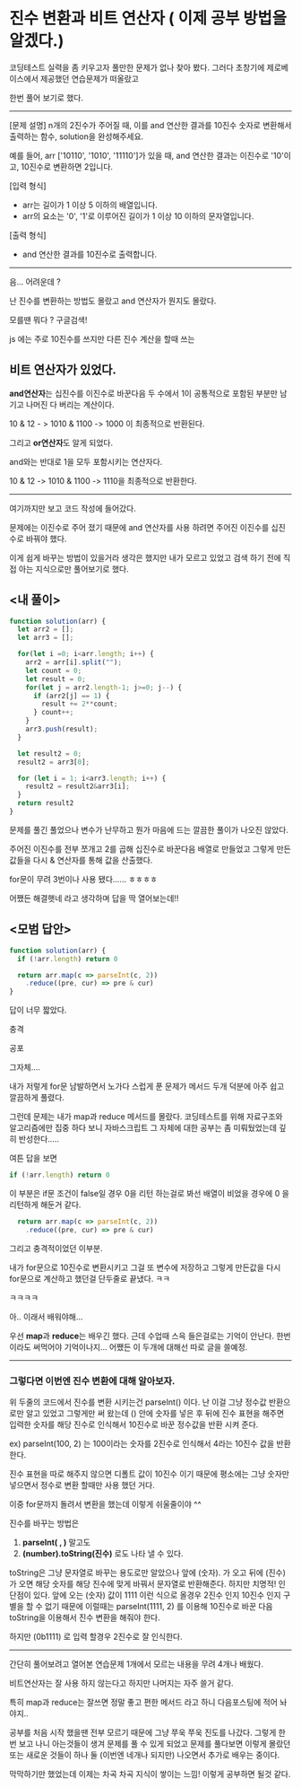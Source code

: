 # 진수 변환과 비트 연산자 ( 이제 공부 방법을 알겠다.)

  코딩테스트 실력을 좀 키우고자 풀만한 문제가 없나 찾아 봤다. 그러다 초창기에 제로베이스에서 제공했던 연습문제가 떠올랐고

한번 풀어 보기로 했다.

------

[문제 설명]
 n개의 2진수가 주어질 때, 이를 and 연산한 결과를 10진수 숫자로 변환해서 출력하는 함수, solution을 완성해주세요.

 예를 들어, arr ['10110', '1010', '11110']가 있을 때, and 연산한 결과는 이진수로 '10'이고, 10진수로 변환하면 2입니다.


[입력 형식]
 - arr는 길이가 1 이상 5 이하의 배열입니다.
 - arr의 요소는 '0', '1'로 이루어진 길이가 1 이상 10 이하의 문자열입니다.


[출력 형식]
 - and 연산한 결과를 10진수로 출력합니다.

------



음...  어려운데 ? 

난 진수를 변환하는 방법도 몰랐고 and 연산자가 뭔지도 몰랐다. 



모를땐 뭐다 ? 구글검색! 

js 에는 주로 10진수를 쓰지만 다른 진수 계산을 할때 쓰는 

## 비트 연산자가 있었다.



**and연산자**는 십진수를 이진수로 바꾼다음 두 수에서 1이 공통적으로 포함된 부분만 남기고 나머진 다 버리는 계산이다.

10 & 12 - > 1010 & 1100  -> 1000 이 최종적으로 반환된다.



그리고 **or연산자**도 알게 되었다. 

and와는 반대로 1을 모두 포함시키는 연산자다.

10 & 12 -> 1010 & 1100 -> 1110을 최종적으로 반환한다. 



------

 여기까지만 보고 코드 작성에 들어갔다.

 문제에는 이진수로 주어 졌기 때문에 and 연산자를 사용 하려면 주어진 이진수를 십진수로 바꿔야 했다. 

이게 쉽게 바꾸는 방법이 있을거라 생각은 했지만 내가 모르고 있었고 검색 하기 전에 직접 아는 지식으로만 풀어보기로 했다. 



## <내 풀이>

```javascript
function solution(arr) {
  let arr2 = [];
  let arr3 = [];

  for(let i =0; i<arr.length; i++) {
    arr2 = arr[i].split("");
    let count = 0;
    let result = 0;
    for(let j = arr2.length-1; j>=0; j--) {
      if (arr2[j] == 1) {
        result += 2**count;
      } count++;
    }
    arr3.push(result);
  }

  let result2 = 0;
  result2 = arr3[0];

  for (let i = 1; i<arr3.length; i++) {
    result2 = result2&arr3[i];
  }
  return result2
}
```



 문제를 풀긴 풀었으나 변수가 난무하고 뭔가 마음에 드는 깔끔한 풀이가 나오진 않았다. 

 주어진 이진수를 전부 쪼개고 2를 곱해 십진수로 바꾼다음 배열로 만들었고 그렇게 만든 값들을 다시 & 연산자를 통해 값을 산출했다.

for문이 무려 3번이나 사용 됐다...... ㅎㅎㅎㅎ 



어쨌든 해결햇네 라고 생각하며 답을 딱 열어보는데!! 

##  <모범 답안>

```javascript
function solution(arr) {
  if (!arr.length) return 0

  return arr.map(c => parseInt(c, 2))
    .reduce((pre, cur) => pre & cur)
}
```



답이 너무 짧았다.

충격

공포

그자체....



내가 저렇게 for문 남발하면서 노가다 스럽게 푼 문제가 메서드 두개 덕분에 아주 쉽고 깔끔하게 풀렸다.

그런데 문제는 내가 map과 reduce 메서드를 몰랐다. 코딩테스트를 위해 자료구조와 알고리즘에만 집중 하다 보니 자바스크립트 그 자체에 대한 공부는 좀 미뤄뒀었는데 깊히 반성한다.....



여튼 답을 보면

```javascript
if (!arr.length) return 0
```

 이 부분은 if문 조건이 false일 경우 0을 리턴 하는걸로 봐선 배열이 비었을 경우에 0 을 리턴하게 해둔거 같다.



```javascript
  return arr.map(c => parseInt(c, 2))
    .reduce((pre, cur) => pre & cur)
```

그리고 충격적이었던 이부분.

내가 for문으로 10진수로 변환시키고 그걸 또 변수에 저장하고 그렇게 만든값을 다시 for문으로 계산하고 했던걸 단두줄로 끝냈다. ㅋㅋ

ㅋㅋㅋㅋ

아.. 이래서 배워야해...



우선 **map**과 **reduce**는 배우긴 했다. 근데 수업때 스윽 들은걸로는 기억이 안난다. 한번이라도 써먹어야 기억이나지... 어쨌든 이 두개에 대해선 따로 글을 쓸예정.



------



###  그렇다면 이번엔 진수 변환에 대해 알아보자. 

위 두줄의 코드에서 진수를 변환 시키는건 parseInt() 이다. 난 이걸 그냥 정수값 반환으로만 알고 있었고 그렇게만 써 왔는데 () 안에 숫자를 넣은 후 뒤에 진수 표현을 해주면 입력한 숫자를 해당 진수로 인식해서 10진수로 바꾼 정수값을 반환 시켜 준다. 

 

 ex) parseInt(100, 2) 는 100이라는 숫자를 2진수로 인식해서 4라는 10진수 값을 반환한다.

 진수 표현을 따로 해주지 않으면 디폴트 값이 10진수 이기 때문에 평소에는 그냥 숫자만 넣으면서 정수로 변환 할때만 사용 했던 거다.

 이중 for문까지 돌려서 변환을 했는데 이렇게 쉬울줄이야 ^^



 진수를 바꾸는 방법은 

1. **parseInt( , )** 말고도 
2. **(number).toString(진수)** 로도 나타 낼 수 있다.



toString은 그냥 문자열로 바꾸는 용도로만 알았으나 앞에 (숫자). 가 오고 뒤에 (진수) 가 오면 해당 숫자를 해당 진수에 맞게 바꿔서 문자열로 반환해준다. 하지만 치명적! 인 단점이 있다. 앞에 오는 (숫자) 값이 1111 이런 식으로 올경우 2진수 인지 10진수 인지 구별을 할 수 없기 때문에 이럴때는 parseInt(1111, 2) 를 이용해 10진수로 바꾼 다음 toString을 이용해서 진수 변환을 해줘야 한다.

 하지만 (0b1111) 로 입력 할경우 2진수로 잘 인식한다. 



------

간단히 풀어보려고 열어본 연습문제 1개에서 모르는 내용을 무려 4개나 배웠다.

비트연산자는 잘 사용 하지 않는다고 하지만 나머지는 자주 쓸거 같다. 

특히 map과 reduce는 잘쓰면 정말 좋고 편한 메서드 라고 하니 다음포스팅에 적어 놔야지..



공부를 처음 시작 했을땐 전부 모르기 때문에 그냥 쭈욱 쭈욱 진도를 나갔다. 그렇게 한번 보고 나니 아는것들이 생겨 문제를 풀 수 있게 되었고 문제를 풀다보면 이렇게 몰랐던 또는 새로운 것들이 하나 둘 (이번엔 네개나 되지만) 나오면서 추가로 배우는 중이다. 

막막하기만 했었는데 이제는 차곡 차곡 지식이 쌓이는 느낌! 이렇게 공부하면 될것 같다.